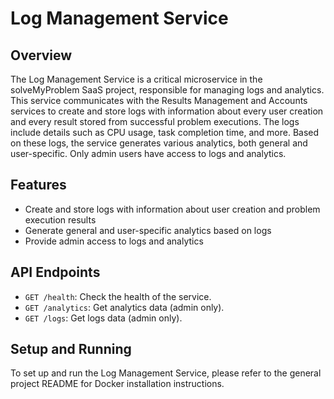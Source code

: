 # Log Management Service

## Overview
The Log Management Service is a critical microservice in the solveMyProblem SaaS project, responsible for managing logs and analytics. This service communicates with the Results Management and Accounts services to create and store logs with information about every user creation and every result stored from successful problem executions. The logs include details such as CPU usage, task completion time, and more. Based on these logs, the service generates various analytics, both general and user-specific. Only admin users have access to logs and analytics.

## Features
- Create and store logs with information about user creation and problem execution results
- Generate general and user-specific analytics based on logs
- Provide admin access to logs and analytics

## API Endpoints
- `GET /health`: Check the health of the service.
- `GET /analytics`: Get analytics data (admin only).
- `GET /logs`: Get logs data (admin only).

## Setup and Running
To set up and run the Log Management Service, please refer to the general project README for Docker installation instructions.
